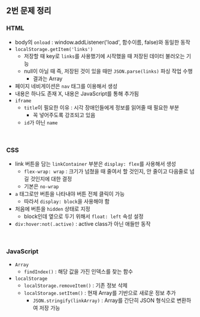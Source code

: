 ## 2번 문제 정리

### HTML
- body의 `onload` : window.addListener('load', 함수이름, false)와 동일한 동작
- `localStorage.getItem('links')`
    - 저장할 때 key로 `links`를 사용했기에 시작했을 때 저장된 데이터 불러오는 기능
    - null이 아닐 때 즉, 저장된 것이 있을 때만 `JSON.parse(links)` 파싱 작업 수행
        - 결과는 Array
- 페이지 네비게이션은 `nav` 태그를 이용해서 생성
- 내용은 하나도 존재 X, 내용은 JavaScript를 통해 추가됨
- `iframe`
    - `title`이 필요한 이유 : 시각 장애인들에게 정보를 읽어줄 때 필요한 부분
        - 꼭 넣어주도록 강조되고 있음
    - `id`가 아닌 `name`
<br>

### CSS
- link 버튼을 담는 `linkContainer` 부분은 `display: flex`를 사용해서 생성
    - `flex-wrap: wrap` : 크기가 넘쳤을 때 줄여서 할 것인지, 안 줄이고 다음줄로 넘길 것인지에 대한 결정
    - 기본은 `no-wrap`
- `a` 태그로만 버튼을 나타내야 버튼 전체 클릭이 가능
    - 따라서 `display: block`을 사용해야 함
- 처음에 버튼을 `hidden` 상태로 지정
    - block인데 옆으로 두기 위해서 `float: left` 속성 설정
- `div:hover:not(.active)` : active class가 아닌 애들만 동작
<br>

### JavaScript
- `Array`
    - `findIndex()` : 해당 값을 가진 인덱스를 찾는 함수
- `localStorage`
    - `localStorage.removeItem()` : 기존 정보 삭제
    - `localStorage.setItem()` : 현재 Array를 기반으로 새로운 정보 추가
        - `JSON.stringify(linkArray)` : Array를 간단히 JSON 형식으로 변환하여 저장 가능